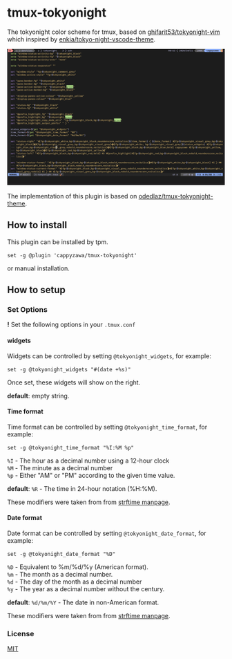 # tmux-tokyonight

The tokyonight color scheme for tmux, based on [ghifarit53/tokyonight-vim](https://github.com/ghifarit53/tokyonight-vim) which inspired by [enkia/tokyo-night-vscode-theme](https://github.com/enkia/tokyo-night-vscode-theme).

![image](https://github.com/cappyzawa/demo/blob/master/tmux-tokyonight/image.png?raw=true)

The implementation of this plugin is based on [odedlaz/tmux-tokyonight-theme](https://github.com/odedlaz/tmux-tokyonight-theme).

## How to install

This plugin can be installed by tpm.

```
set -g @plugin 'cappyzawa/tmux-tokyonight'
```

or manual installation.

## How to setup

### Set Options

**!** Set the following options in your `.tmux.conf`

#### widgets

Widgets can be controlled by setting `@tokyonight_widgets`, for example:

```
set -g @tokyonight_widgets "#(date +%s)"
```

Once set, these widgets will show on the right.

**default**: empty string.

#### Time format

Time format can be controlled by setting `@tokyonight_time_format`, for example:

```
set -g @tokyonight_time_format "%I:%M %p"
```

`%I` - The hour as a decimal number using a 12-hour clock  
`%M` - The minute as a decimal number  
`%p` -  Either "AM" or "PM" according to the given time value.

**default**: `%R` - The time in 24-hour notation (%H:%M).

These modifiers were taken from from [strftime manpage](http://man7.org/linux/man-pages/man3/strftime.3.html).

#### Date format

Date format can be controlled by setting `@tokyonight_date_format`, for example:

```
set -g @tokyonight_date_format "%D"
```

`%D` - Equivalent to %m/%d/%y (American format).   
`%m` - The month as a decimal number.  
`%d` - The day of the month as a decimal number  
`%y` - The year as a decimal number without the century.  

**default**: `%d/%m/%Y` - The date in non-American format.

These modifiers were taken from from [strftime manpage](http://man7.org/linux/man-pages/man3/strftime.3.html).

### License

[MIT](LICENSE)
